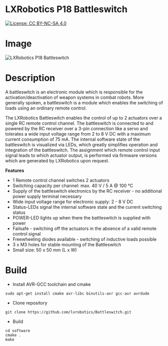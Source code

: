 LXRobotics P18 Battleswitch
===========================

[![License: CC BY-NC-SA 4.0](https://img.shields.io/badge/License-CC%20BY--NC--SA%204.0-lightgrey.svg)](http://creativecommons.org/licenses/by-nc-sa/4.0/)

# Image

![LXRobotics P18 Battleswitch](https://raw.githubusercontent.com/lxrobotics/Battleswitch/master/images/battleswitch-side-small.jpg)

# Description

A battleswitch is an electronic module which is responsible for the activation/deactivation of weapon systems in combat robots. More generally spoken, a battleswitch is a module which enables the switching of loads using an ordinary remote control.

The LXRobotics Battleswitch enables the control of up to 2 actuators over a single RC remote control channel. The battleswitch is connected to and powered by the RC receiver over a 3-pin connection like a servo and tolerates a wide input voltage range from 2 to 8 V DC with a maximum current consumption of 75 mA. The internal software state of the battleswitch is visualized via LEDs, which greatly simplifies operation and integration of the battleswitch. The assignment which remote control input signal leads to which actuator output, is performed via firmware versions which are generated by LXRobotics upon request.

**Features**

* 1 Remote control channel switches 2 actuators
* Switching capacity per channel: max. 40 V / 5 A @ 100 °C
* Supply of the battleswitch electronics by the RC receiver - no additional power supply terminal necessary
* Wide input voltage range for electronic supply: 2 - 8 V DC
* Status-LEDs signal the internal software state and the current switching status
* POWER-LED lights up when there the battleswitch is supplied with power
* Failsafe - switching off the actuators in the absence of a valid remote control signal
* Freewheeling diodes available - switching of inductive loads possible
* 3 x M3 holes for stable mounting of the Battleswitch
* Small size: 50 x 50 mm (L x W)

# Build
* Install AVR-GCC toolchain and cmake
```
sudo apt-get install cmake avr-libc binutils-avr gcc-avr avrdude
```
* Clone repository
```
git clone https://github.com/lxrobotics/Battleswitch.git
```
* Build
```
cd software
cmake .
make
```
